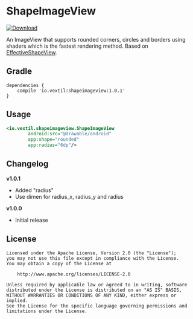 ShapeImageView
====
[ ![Download](https://api.bintray.com/packages/vextil/maven/shapeimageview/images/download.svg) ](https://bintray.com/vextil/maven/shapeimageview/_latestVersion)

An ImageView that supports rounded corners, circles and borders using shaders which is the fastest rendering method. Based on [EffectiveShapeView](https://github.com/TangXiaoLv/EffectiveShapeView).

Gradle
----
```
dependencies {
    compile 'io.vextil:shapeimageview:1.0.1'
}
```

Usage
---
```xml
<io.vextil.shapeimageview.ShapeImageView
        android:src="@drawable/android"
        app:shape="rounded"
        app:radius="6dp"/>
```
        
Changelog
---
**v1.0.1**
- Added "radius"
- Use dimen for radius_x, radius_y and radius

**v1.0.0**
- Initial release 

License
---
    Licensed under the Apache License, Version 2.0 (the "License");
    you may not use this file except in compliance with the License.
    You may obtain a copy of the License at

        http://www.apache.org/licenses/LICENSE-2.0

    Unless required by applicable law or agreed to in writing, software
    distributed under the License is distributed on an "AS IS" BASIS,
    WITHOUT WARRANTIES OR CONDITIONS OF ANY KIND, either express or implied.
    See the License for the specific language governing permissions and
    limitations under the License.
